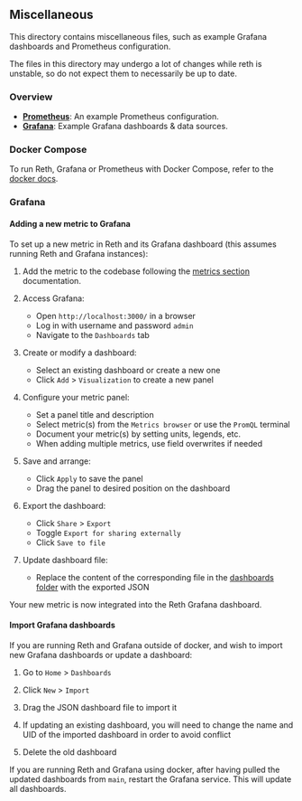 ## Miscellaneous

This directory contains miscellaneous files, such as example Grafana dashboards and Prometheus configuration.

The files in this directory may undergo a lot of changes while reth is unstable, so do not expect them to necessarily be
up to date.

### Overview

- [**Prometheus**](./prometheus/prometheus.yml): An example Prometheus configuration.
- [**Grafana**](./grafana/): Example Grafana dashboards & data sources.

### Docker Compose

To run Reth, Grafana or Prometheus with Docker Compose, refer to
the [docker docs](/book/installation/docker.md#using-docker-compose).

### Grafana

#### Adding a new metric to Grafana

To set up a new metric in Reth and its Grafana dashboard (this assumes running Reth and Grafana instances):

1. Add the metric to the codebase following the [metrics section](../docs/design/metrics.md#creating-metrics)
   documentation.

1. Access Grafana:

    - Open `http://localhost:3000/` in a browser
    - Log in with username and password `admin`
    - Navigate to the `Dashboards` tab

1. Create or modify a dashboard:

    - Select an existing dashboard or create a new one
    - Click `Add` > `Visualization` to create a new panel

1. Configure your metric panel:

    - Set a panel title and description
    - Select metric(s) from the `Metrics browser` or use the `PromQL` terminal
    - Document your metric(s) by setting units, legends, etc.
    - When adding multiple metrics, use field overwrites if needed

1. Save and arrange:

    - Click `Apply` to save the panel
    - Drag the panel to desired position on the dashboard

1. Export the dashboard:

    - Click `Share` > `Export`
    - Toggle `Export for sharing externally`
    - Click `Save to file`

1. Update dashboard file:
    - Replace the content of the corresponding file in the [dashboards folder](./grafana/dashboards) with the exported
      JSON

Your new metric is now integrated into the Reth Grafana dashboard.

#### Import Grafana dashboards

If you are running Reth and Grafana outside of docker, and wish to import new Grafana dashboards or update a dashboard:

1. Go to `Home` > `Dashboards`

1. Click `New` > `Import`

1. Drag the JSON dashboard file to import it

1. If updating an existing dashboard, you will need to change the name and UID of the imported dashboard in order to
   avoid conflict

1. Delete the old dashboard

If you are running Reth and Grafana using docker, after having pulled the updated dashboards from `main`, restart the
Grafana service. This will update all dashboards.